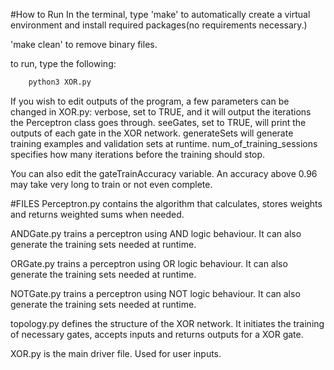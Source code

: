 #How to Run
In the terminal, type 'make' to  automatically create a virtual environment and install required packages(no requirements necessary.)

'make clean' to remove binary files.

to run, type the following:

```bash
	python3 XOR.py
```
If you wish to edit outputs of the program, a few parameters can be changed in XOR.py:
verbose, set to TRUE, and it will output the iterations the Perceptron class goes through.
seeGates, set to TRUE, will print the outputs of each gate in the XOR network.
generateSets will generate training examples and validation sets at runtime.
num_of_training_sessions specifies how many iterations before the training should stop.

You can also edit the gateTrainAccuracy variable. An accuracy above 0.96 may take very long to train or not even complete.

#FILES
Perceptron.py contains the algorithm that calculates, stores weights and returns weighted sums when needed.

ANDGate.py trains a perceptron using AND logic behaviour. It can also generate the training sets needed at runtime.

ORGate.py trains a perceptron using OR logic behaviour. It can also generate the training sets needed at runtime.

NOTGate.py trains a perceptron using NOT logic behaviour. It can also generate the training sets needed at runtime.

topology.py defines the structure of the XOR network. It initiates the training of necessary gates, accepts inputs and returns outputs for a XOR gate.

XOR.py is the main driver file. Used for user inputs.
